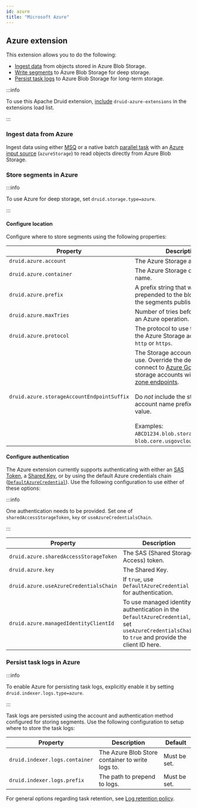```yaml
---
id: azure
title: "Microsoft Azure"
---
```


<!--
  ~ Licensed to the Apache Software Foundation (ASF) under one
  ~ or more contributor license agreements.  See the NOTICE file
  ~ distributed with this work for additional information
  ~ regarding copyright ownership.  The ASF licenses this file
  ~ to you under the Apache License, Version 2.0 (the
  ~ "License"); you may not use this file except in compliance
  ~ with the License.  You may obtain a copy of the License at
  ~
  ~   http://www.apache.org/licenses/LICENSE-2.0
  ~
  ~ Unless required by applicable law or agreed to in writing,
  ~ software distributed under the License is distributed on an
  ~ "AS IS" BASIS, WITHOUT WARRANTIES OR CONDITIONS OF ANY
  ~ KIND, either express or implied.  See the License for the
  ~ specific language governing permissions and limitations
  ~ under the License.
  -->

## Azure extension

This extension allows you to do the following:

* [Ingest data](#ingest-data-from-azure) from objects stored in Azure Blob Storage.
* [Write segments](#store-segments-in-azure) to Azure Blob Storage for deep storage.
* [Persist task logs](#persist-task-logs-in-azure) to Azure Blob Storage for long-term storage.

:::info

To use this Apache Druid extension, [include](../../configuration/extensions.md#loading-extensions) `druid-azure-extensions` in the extensions load list.

:::

### Ingest data from Azure

Ingest data using either [MSQ](../../multi-stage-query/index.md) or a native batch [parallel task](../../ingestion/native-batch.md) with an [Azure input source](../../ingestion/input-sources.md#azure-input-source) (`azureStorage`) to read objects directly from Azure Blob Storage.

### Store segments in Azure

:::info

To use Azure for deep storage, set `druid.storage.type=azure`.

:::

#### Configure location

Configure where to store segments using the following properties:

| Property | Description | Default |
|---|---|---|
| `druid.azure.account` | The Azure Storage account name. | Must be set. |
| `druid.azure.container` | The Azure Storage container name. | Must be set. |
| `druid.azure.prefix` | A prefix string that will be prepended to the blob names for the segments published. | "" |
| `druid.azure.maxTries` | Number of tries before canceling an Azure operation. | 3 |
| `druid.azure.protocol` | The protocol to use to connect to the Azure Storage account. Either `http` or `https`. | `https` |
| `druid.azure.storageAccountEndpointSuffix` | The Storage account endpoint to use. Override the default value to connect to [Azure Government](https://learn.microsoft.com/en-us/azure/azure-government/documentation-government-get-started-connect-to-storage#getting-started-with-storage-api) or storage accounts with [Azure DNS zone endpoints](https://learn.microsoft.com/en-us/azure/storage/common/storage-account-overview#azure-dns-zone-endpoints-preview).<br/><br/>Do _not_ include the storage account name prefix in this config value.<br/><br/>Examples: `ABCD1234.blob.storage.azure.net`, `blob.core.usgovcloudapi.net`. | `blob.core.windows.net` |

#### Configure authentication

The Azure extension currently supports authenticating with either an [SAS Token](https://learn.microsoft.com/en-us/azure/storage/common/storage-sas-overview), a [Shared Key](https://learn.microsoft.com/en-us/rest/api/storageservices/authorize-with-shared-key), or by using the default Azure credentials chain ([`DefaultAzureCredential`](https://learn.microsoft.com/en-us/java/api/overview/azure/identity-readme#defaultazurecredential)). Use the following configuration to use either of these options:

:::info

One authentication needs to be provided. Set one of `sharedAccessStorageToken`, `key` or `useAzureCredentialsChain`.

:::

| Property | Description | Default |
|---|---|---|
| `druid.azure.sharedAccessStorageToken` | The SAS (Shared Storage Access) token. |  |
| `druid.azure.key` | The Shared Key. |  |
| `druid.azure.useAzureCredentialsChain` | If `true`, use `DefaultAzureCredential` for authentication. | `false` |
| `druid.azure.managedIdentityClientId` | To use managed identity authentication in the `DefaultAzureCredential`, set `useAzureCredentialsChain` to `true` and provide the client ID here. |  |

### Persist task logs in Azure

:::info

To enable Azure for persisting task logs, explicitly enable it by setting `druid.indexer.logs.type=azure`.

:::

Task logs are persisted using the account and authentication method configured for storing segments. Use the following configuration to setup where to store the task logs:

| Property | Description | Default |
|---|---|---|
| `druid.indexer.logs.container` | The Azure Blob Store container to write logs to. | Must be set. |
| `druid.indexer.logs.prefix` | The path to prepend to logs. | Must be set. |

For general options regarding task retention, see [Log retention policy](../../configuration/index.md#log-retention-policy).
